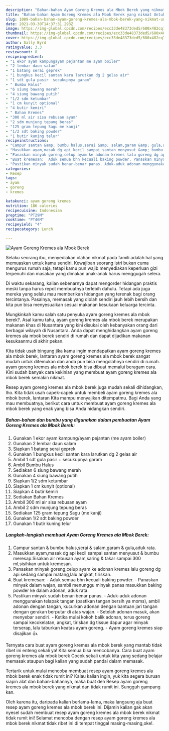 ```yaml
---
description: "Bahan-bahan Ayam Goreng Kremes ala Mbok Berek yang nikmat Untuk Jualan"
title: "Bahan-bahan Ayam Goreng Kremes ala Mbok Berek yang nikmat Untuk Jualan"
slug: 1089-bahan-bahan-ayam-goreng-kremes-ala-mbok-berek-yang-nikmat-untuk-jualan
date: 2021-03-30T14:37:31.293Z
image: https://img-global.cpcdn.com/recipes/ecc33de48373ded5/680x482cq70/ayam-goreng-kremes-ala-mbok-berek-foto-resep-utama.jpg
thumbnail: https://img-global.cpcdn.com/recipes/ecc33de48373ded5/680x482cq70/ayam-goreng-kremes-ala-mbok-berek-foto-resep-utama.jpg
cover: https://img-global.cpcdn.com/recipes/ecc33de48373ded5/680x482cq70/ayam-goreng-kremes-ala-mbok-berek-foto-resep-utama.jpg
author: Sally Byrd
ratingvalue: 3.3
reviewcount: 8
recipeingredient:
- "1 ekor ayam kampungayam pejantan me ayam boiler"
- "2 lembar daun salam"
- "1 batang serai geprek"
- "1 bungkus kecil santan kara larutkan dg 2 gelas air"
- "1 sdt gula pasir  secukupnya garam"
- " Bumbu Halus"
- "6 siung bawang merah"
- "4 siung bawang putih"
- "1/2 sdm ketumbar"
- "1 cm kunyit optional"
- "4 butir kemiri"
- " Bahan Kremes"
- "300 ml air sisa rebusan ayam"
- "2 sdm munjung tepung beras"
- "125 gram tepung Sagu me kanji"
- "1/2 sdt baking powder"
- "1 butir kuning telur"
recipeinstructions:
- "Campur santan &amp; bumbu halus,serai &amp; salam,garam &amp; gula,aduk rata."
- "Masukkan ayam,masak dg api kecil sampai santan menyusut &amp; bumbu meresap.Sisakan air rebusan ayam,saring &amp; takar sampai 300 ml,sisihkan untuk kremesan."
- "Panaskan minyak goreng,celup ayam ke adonan kremes lalu goreng dg api sedang sampai matang,lalu angkat, tiriskan."
- "Buat kremesan:  Aduk semua bhn kecuali baking powder. Panaskan minyak dalam wajan, sambil menunggu minyak panas masukkan baking powder ke dalam adonan, aduk rata."
- "Pastikan minyak sudah benar-benar panas. Aduk-aduk adonan menggunakan telapak tangan (pastikan tangan bersih ya moms), ambil adonan dengan tangan, kucurkan adonan dengan bantuan jari tangan dengan gerakan berputar di atas wajan. Setelah adonan masuk, akan menyebar sendiri. Ketika mulai kokoh balik adonan, terus goreng sampai kecokelatan, angkat, tiriskan dg tissue dapur agar minyak terserap, lalu taburkan keatas ayam goreng. Ayam goreng kremes siap disajikan 👍."
categories:
- Resep
tags:
- ayam
- goreng
- kremes

katakunci: ayam goreng kremes 
nutrition: 186 calories
recipecuisine: Indonesian
preptime: "PT29M"
cooktime: "PT46M"
recipeyield: "4"
recipecategory: Lunch

---
```



![Ayam Goreng Kremes ala Mbok Berek](https://img-global.cpcdn.com/recipes/ecc33de48373ded5/680x482cq70/ayam-goreng-kremes-ala-mbok-berek-foto-resep-utama.jpg)

Selaku seorang ibu, menyediakan olahan nikmat pada famili adalah hal yang memuaskan untuk kamu sendiri. Kewajiban seorang istri bukan cuma mengurus rumah saja, tetapi kamu pun wajib menyediakan keperluan gizi terpenuhi dan masakan yang dimakan anak-anak harus menggugah selera.

Di waktu  sekarang, kalian sebenarnya dapat mengorder hidangan praktis meski tanpa harus repot membuatnya terlebih dahulu. Tetapi ada juga mereka yang selalu mau memberikan hidangan yang terenak bagi orang tercintanya. Pasalnya, memasak yang diolah sendiri jauh lebih bersih dan kita pun bisa menyesuaikan sesuai makanan kesukaan keluarga tercinta. 



Mungkinkah kamu salah satu penyuka ayam goreng kremes ala mbok berek?. Asal kamu tahu, ayam goreng kremes ala mbok berek merupakan makanan khas di Nusantara yang kini disukai oleh kebanyakan orang dari berbagai wilayah di Nusantara. Anda dapat menghidangkan ayam goreng kremes ala mbok berek sendiri di rumah dan dapat dijadikan makanan kesukaanmu di akhir pekan.

Kita tidak usah bingung jika kamu ingin mendapatkan ayam goreng kremes ala mbok berek, lantaran ayam goreng kremes ala mbok berek sangat mudah untuk ditemukan dan anda pun bisa mengolahnya sendiri di rumah. ayam goreng kremes ala mbok berek bisa dibuat memalui beragam cara. Kini sudah banyak cara kekinian yang membuat ayam goreng kremes ala mbok berek semakin nikmat.

Resep ayam goreng kremes ala mbok berek juga mudah sekali dihidangkan, lho. Kita tidak usah capek-capek untuk membeli ayam goreng kremes ala mbok berek, lantaran Kita mampu menyajikan ditempatmu. Bagi Anda yang mau membuatnya, berikut cara untuk membuat ayam goreng kremes ala mbok berek yang enak yang bisa Anda hidangkan sendiri.

<!--inarticleads1-->

##### Bahan-bahan dan bumbu yang digunakan dalam pembuatan Ayam Goreng Kremes ala Mbok Berek:

1. Gunakan 1 ekor ayam kampung/ayam pejantan (me ayam boiler)
1. Gunakan 2 lembar daun salam
1. Siapkan 1 batang serai geprek
1. Gunakan 1 bungkus kecil santan kara larutkan dg 2 gelas air
1. Ambil 1 sdt gula pasir + secukupnya garam
1. Ambil  Bumbu Halus
1. Sediakan 6 siung bawang merah
1. Gunakan 4 siung bawang putih
1. Siapkan 1/2 sdm ketumbar
1. Siapkan 1 cm kunyit (optional)
1. Siapkan 4 butir kemiri
1. Sediakan  Bahan Kremes
1. Ambil 300 ml air sisa rebusan ayam
1. Ambil 2 sdm munjung tepung beras
1. Sediakan 125 gram tepung Sagu (me kanji)
1. Gunakan 1/2 sdt baking powder
1. Gunakan 1 butir kuning telur




<!--inarticleads2-->

##### Langkah-langkah membuat Ayam Goreng Kremes ala Mbok Berek:

1. Campur santan &amp; bumbu halus,serai &amp; salam,garam &amp; gula,aduk rata.
1. Masukkan ayam,masak dg api kecil sampai santan menyusut &amp; bumbu meresap.Sisakan air rebusan ayam,saring &amp; takar sampai 300 ml,sisihkan untuk kremesan.
1. Panaskan minyak goreng,celup ayam ke adonan kremes lalu goreng dg api sedang sampai matang,lalu angkat, tiriskan.
1. Buat kremesan:  - Aduk semua bhn kecuali baking powder. - Panaskan minyak dalam wajan, sambil menunggu minyak panas masukkan baking powder ke dalam adonan, aduk rata.
1. Pastikan minyak sudah benar-benar panas. - Aduk-aduk adonan menggunakan telapak tangan (pastikan tangan bersih ya moms), ambil adonan dengan tangan, kucurkan adonan dengan bantuan jari tangan dengan gerakan berputar di atas wajan. - Setelah adonan masuk, akan menyebar sendiri. - Ketika mulai kokoh balik adonan, terus goreng sampai kecokelatan, angkat, tiriskan dg tissue dapur agar minyak terserap, lalu taburkan keatas ayam goreng. - Ayam goreng kremes siap disajikan 👍.




Ternyata cara buat ayam goreng kremes ala mbok berek yang mantab tidak ribet ini enteng sekali ya! Kita semua bisa mencobanya. Cara buat ayam goreng kremes ala mbok berek Cocok sekali untuk kita yang sedang belajar memasak ataupun bagi kalian yang sudah pandai dalam memasak.

Tertarik untuk mulai mencoba membuat resep ayam goreng kremes ala mbok berek enak tidak rumit ini? Kalau kalian ingin, yuk kita segera buruan siapin alat dan bahan-bahannya, maka buat deh Resep ayam goreng kremes ala mbok berek yang nikmat dan tidak rumit ini. Sungguh gampang kan. 

Oleh karena itu, daripada kalian berlama-lama, maka langsung aja buat resep ayam goreng kremes ala mbok berek ini. Dijamin kalian gak akan nyesel sudah membuat resep ayam goreng kremes ala mbok berek nikmat tidak rumit ini! Selamat mencoba dengan resep ayam goreng kremes ala mbok berek nikmat tidak ribet ini di tempat tinggal masing-masing,oke!.


